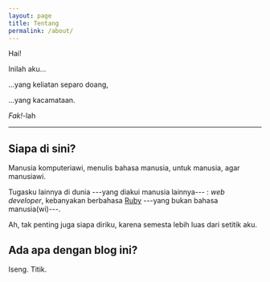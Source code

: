 ```yaml
---
layout: page
title: Tentang
permalink: /about/
---
```



Hai!

Inilah aku...

<amp-img src="/assets/site/aku.jpg" width="1080" height="610" layout="responsive" alt="AMP"></amp-img>

...yang keliatan separo doang,

...yang kacamataan.

*Fak!*-lah

***

## Siapa di sini?

Manusia komputeriawi, menulis bahasa manusia, untuk manusia, agar manusiawi.

Tugasku lainnya di dunia ---yang diakui manusia lainnya--- : *web developer*, kebanyakan berbahasa [Ruby](https://en.wikipedia.org/wiki/Ruby_%28programming_language%29) ---yang bukan bahasa manusia(wi)---.

Ah, tak penting juga siapa diriku, karena semesta lebih luas dari setitik aku.

## Ada apa dengan blog ini?

Iseng. Titik.
